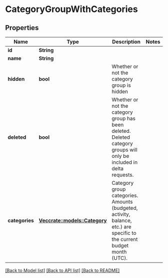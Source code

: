 # CategoryGroupWithCategories

## Properties

Name | Type | Description | Notes
------------ | ------------- | ------------- | -------------
**id** | **String** |  | 
**name** | **String** |  | 
**hidden** | **bool** | Whether or not the category group is hidden | 
**deleted** | **bool** | Whether or not the category group has been deleted.  Deleted category groups will only be included in delta requests. | 
**categories** | [**Vec<crate::models::Category>**](Category.md) | Category group categories.  Amounts (budgeted, activity, balance, etc.) are specific to the current budget month (UTC). | 

[[Back to Model list]](../README.md#documentation-for-models) [[Back to API list]](../README.md#documentation-for-api-endpoints) [[Back to README]](../README.md)


